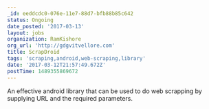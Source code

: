 ```yaml
---
_id: eeddcdc0-076e-11e7-88d7-bfb88b85c642
status: Ongoing
date_posted: '2017-03-13'
layout: jobs
organization: RamKishore
org_url: 'http://gdgvitvellore.com'
title: ScrapDroid
tags: 'scraping,android,web-scraping,library'
date: '2017-03-12T21:57:49.672Z'
postTime: 1489355869672
---
```

An effective android library that can be used to do web scrapping by supplying URL and the required parameters.
